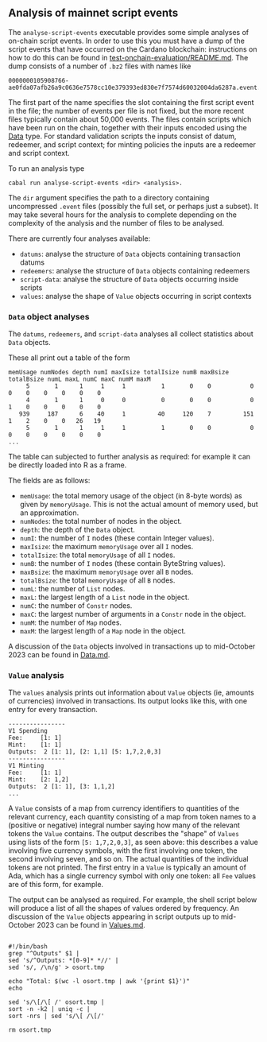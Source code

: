 ## Analysis of mainnet script events

The `analyse-script-events` executable provides some simple analyses of on-chain
script events.  In order to use this you must have a dump of the script events
that have occurred on the Cardano blockchain: instructions on how to do this can
be found in
[test-onchain-evaluation/README.md](../test-onchain-evaluation/README.md).  The
dump consists of a number of `.bz2` files with names like

```
0000000105908766-ae0fda07afb26a9c0636e7578cc10e379393ed830e7f7574d60032004da6287a.event.bz2
```

The first part of the name specifies the slot containing the first script event
in the file; the number of events per file is not fixed, but the more recent
files typically contain about 50,000 events.  The files contain scripts which
have been run on the chain, together with their inputs encoded using the
[Data](https://github.com/input-output-hk/plutus/blob/master/plutus-core/plutus-core/src/PlutusCore/Data.hs)
type. For standard validation scripts the inputs consist of datum, redeemer, and
script context; for minting policies the inputs are a redeemer and script
context.

To run an analysis type
```
cabal run analyse-script-events <dir> <analysis>.
```

The `dir` argument specifies the path to a directory containing uncompressed
`.event` files (possibly the full set, or perhaps just a subset).  It may take
several hours for the analysis to complete depending on the complexity of the
analysis and the number of files to be analysed.

There are currently four analyses available:
* `datums`: analyse the structure of `Data` objects containing transaction datums
* `redeemers`: analyse the structure of `Data` objects containing redeemers
* `script-data`: analyse the structure of `Data` objects occurring inside scripts
* `values`: analyse the shape of `Value` objects occurring in script contexts


### `Data` object analyses

The `datums`, `redeemers`, and `script-data` analyses all collect statistics about `Data` objects.

These all print out a table of the form

```
memUsage numNodes depth numI maxIsize totalIsize numB maxBsize totalBsize numL maxL numC maxC numM maxM
     5       1      1     1     1          1       0    0           0       0    0    0    0    0    0
     4       1      1     0     0          0       0    0           0       1    0    0    0    0    0
   939     187      6    40     1         40     120    7         151       1    2    0    0   26   19
     5       1      1     1     1          1       0    0           0       0    0    0    0    0    0
...
```

The table can subjected to further analysis as required: for example it can be
directly loaded into R as a frame.

The fields are as follows:

* `memUsage`:  the total memory usage of the object (in 8-byte words) as given by `memoryUsage`.  This is not the actual
    amount of memory used, but an approximation.
* `numNodes`: the total number of nodes in the object.
* `depth`: the depth of the `Data` object.
* `numI`: the number of `I` nodes (these contain Integer values).
* `maxIsize`: the maximum `memoryUsage` over all `I` nodes.
* `totalIsize`: the total `memoryUsage` of all `I` nodes.
* `numB`: the number of `I` nodes (these contain ByteString values).
* `maxBsize`: the maximum `memoryUsage` over all `B` nodes.
* `totalBsize`: the total `memoryUsage` of all `B` nodes.
* `numL`: the number of `List` nodes.
* `maxL`: the largest length of a `List` node in the object.
* `numC`: the number of `Constr` nodes.                       
* `maxC`: the largest number of arguments in a `Constr` node in the object.
* `numM`: the number of `Map` nodes.                     
* `maxM`: the largest length of a `Map` node in the object.

A discussion of the `Data` objects involved in transactions up to mid-October
2023 can be found in [Data.md](./Data.md).


### `Value` analysis

The `values` analysis prints out information about `Value` objects (ie, amounts
of currencies) involved in transactions.  Its output looks like this, with one
entry for every transaction.

```
----------------
V1 Spending
Fee:     [1: 1]
Mint:    [1: 1]
Outputs:  2 [1: 1], [2: 1,1] [5: 1,7,2,0,3]
----------------
V1 Minting
Fee:     [1: 1]
Mint:    [2: 1,2]
Outputs:  2 [1: 1], [3: 1,1,2]
...
```

A `Value` consists of a map from currency identifiers to quantities of the
relevant currency, each quantity consisting of a map from token names to a
(positive or negative) integral number saying how many of the relevant tokens
the `Value` contains.  The output describes the "shape" of `Values` using lists
of the form `[5: 1,7,2,0,3]`, as seen above: this describes a value involving
five currency symbols, with the first involving one token, the second involving
seven, and so on.  The actual quantities of the individual tokens are not
printed.  The first entry in a `Value` is typically an amount of Ada, which has
a single currency symbol with only one token: all `Fee` values are of this form,
for example.

The output can be analysed as required.  For example, the shell script below
will produce a list of all the shapes of values ordered by frequency.  An
discussion of the `Value` objects appearing in script outputs up to mid-October
2023 can be found in [Values.md](./Values.md).

```

#!/bin/bash
grep "^Outputs" $1 |
sed 's/^Outputs: *[0-9]* *//' |
sed 's/, /\n/g' > osort.tmp

echo "Total: $(wc -l osort.tmp | awk '{print $1}')"
echo

sed 's/\[/\[ /' osort.tmp |
sort -n -k2 | uniq -c |
sort -nrs | sed 's/\[ /\[/'

rm osort.tmp
```


